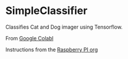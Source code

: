 # SimpleClassifier
Classifies Cat and Dog imager using Tensorflow.

From [Google Colabl](https://colab.research.google.com/drive/1uKqhEOSu9pIKVwgw4GOHqeq-jzPaYYMH#scrollTo=gebsfn75wKRg)

Instructions from the [Raspberry PI org](https://projects.raspberrypi.org/en/projects/cats-vs-dogs/1)
